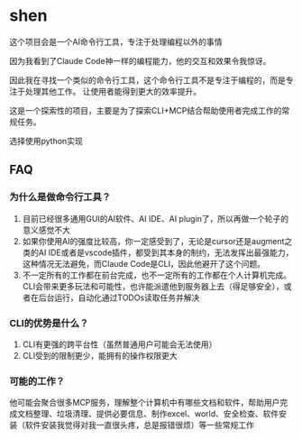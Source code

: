 # shen
这个项目会是一个AI命令行工具，专注于处理编程以外的事情

因为我看到了Claude Code神一样的编程能力，他的交互和效果令我惊讶。

因此我在寻找一个类似的命令行工具，这个命令行工具不是专注于编程的，而是专注于处理其他工作。
让使用者能得到更大的效率提升。

这是一个探索性的项目，主要是为了探索CLI+MCP结合帮助使用者完成工作的常规任务。

选择使用python实现

## FAQ
### 为什么是做命令行工具？

1. 目前已经很多通用GUI的AI软件、AI IDE、AI plugin了，所以再做一个轮子的意义感觉不大
2. 如果你使用AI的强度比较高，你一定感受到了，无论是cursor还是augment之类的AI IDE或者是vscode插件，都受到其本身的制约，无法发挥出最强能力，这种情况无法避免，而Claude Code是CLI，因此他避开了这个问题。
3. 不一定所有的工作都在前台完成，也不一定所有的工作都在个人计算机完成。CLI会带来更多玩法和可能性，也许能派遣他到服务器上去（得足够安全），或者在后台运行，自动化通过TODOs读取任务并解决

### CLI的优势是什么？

1. CLI有更强的跨平台性（虽然普通用户可能会无法使用）
2. CLI受到的限制更少，能拥有的操作权限更大


### 可能的工作？

他可能会聚合很多MCP服务，理解整个计算机中有哪些文档和软件，帮助用户完成文档整理、垃圾清理、提供必要信息、制作excel、world、安全检查、软件安装（软件安装我觉得对我一直很头疼，总是报错很烦）等一些常规工作
